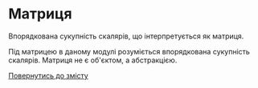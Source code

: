 # Матриця

Впорядкована сукупність скалярів, що інтерпретується як матриця.

Під матрицею в даному модулі розуміється впорядкована сукупність скалярів. Матриця не є об'єктом, а абстракцією.

[Повернутись до змісту](../README.md#Концепції)
